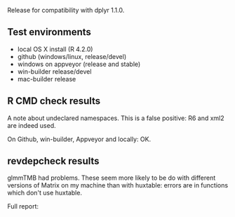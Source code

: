 
Release for compatibility with dplyr 1.1.0.

## Test environments

* local OS X install (R 4.2.0)
* github (windows/linux, release/devel)
* windows on appveyor (release and stable)
* win-builder release/devel
* mac-builder release


## R CMD check results

A note about undeclared namespaces. This is a false positive: R6 and
xml2 are indeed used.

On Github, win-builder, Appveyor and locally: OK.


## revdepcheck results

glmmTMB had problems. These seem more likely to be do with different versions of
Matrix on my machine than with huxtable: errors are in functions which don't use huxtable.

Full report:

